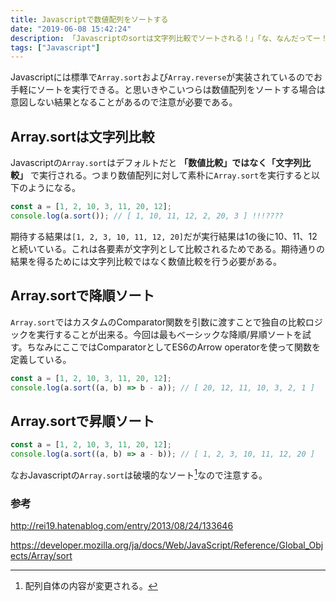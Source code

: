 ```yaml
---
title: Javascriptで数値配列をソートする
date: "2019-06-08 15:42:24"
description: 「Javascriptのsortは文字列比較でソートされる！」「な、なんだってー！！」
tags: ["Javascript"]
---
```


Javascriptには標準で`Array.sort`および`Array.reverse`が実装されているのでお手軽にソートを実行できる。と思いきやこいつらは数値配列をソートする場合は意図しない結果となることがあるので注意が必要である。

## Array.sortは文字列比較

Javascriptの`Array.sort`はデフォルトだと **「数値比較」ではなく「文字列比較」** で実行される。つまり数値配列に対して素朴に`Array.sort`を実行すると以下のようになる。

```javascript
const a = [1, 2, 10, 3, 11, 20, 12];
console.log(a.sort()); // [ 1, 10, 11, 12, 2, 20, 3 ] !!!????
```

期待する結果は`[1, 2, 3, 10, 11, 12, 20]`だが実行結果は1の後に10、11、12と続いている。これは各要素が文字列として比較されるためである。期待通りの結果を得るためには文字列比較ではなく数値比較を行う必要がある。

## Array.sortで降順ソート

`Array.sort`ではカスタムのComparator関数を引数に渡すことで独自の比較ロジックを実行することが出来る。今回は最もベーシックな降順/昇順ソートを試す。ちなみにここではComparatorとしてES6のArrow operatorを使って関数を定義している。

```javascript
const a = [1, 2, 10, 3, 11, 20, 12];
console.log(a.sort((a, b) => b - a)); // [ 20, 12, 11, 10, 3, 2, 1 ]
```

## Array.sortで昇順ソート

```javascript
const a = [1, 2, 10, 3, 11, 20, 12];
console.log(a.sort((a, b) => a - b)); // [ 1, 2, 3, 10, 11, 12, 20 ]
```

なおJavascriptの`Array.sort`は破壊的なソート[^1]なので注意する。

### 参考

http://rei19.hatenablog.com/entry/2013/08/24/133646

https://developer.mozilla.org/ja/docs/Web/JavaScript/Reference/Global_Objects/Array/sort

[^1]: 配列自体の内容が変更される。
